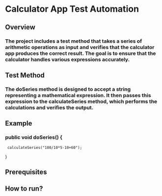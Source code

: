 # Calculator App Test Automation
## Overview
### The project includes a test method that takes a series of arithmetic operations as input and verifies that the calculator app produces the correct result. The goal is to ensure that the calculator handles various expressions accurately.

## Test Method
### The doSeries method is designed to accept a string representing a mathematical expression. It then passes this expression to the calculateSeries method, which performs the calculations and verifies the output.

## Example
### public void doSeries() {
     calculateSeries("100/10*5-10+60");
}

## Prerequisites


## How to run?


